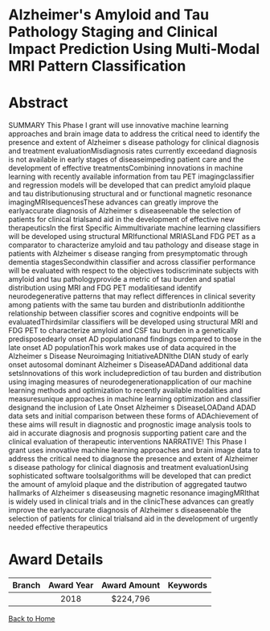 
Alzheimer&#039;s Amyloid and Tau Pathology Staging and Clinical Impact Prediction Using Multi-Modal MRI Pattern Classification
==============================================================================================================================

# Abstract


SUMMARY
This Phase I grant will use innovative machine learning approaches and brain image data to address the
critical need to identify the presence and extent of Alzheimer s disease pathology for clinical diagnosis and
treatment evaluationMisdiagnosis rates currently exceedand diagnosis is not available in early stages
of diseaseimpeding patient care and the development of effective treatmentsCombining innovations in
machine learning with recently available information from tau PET imagingclassifier and regression models
will be developed that can predict amyloid plaque and tau distributionusing structural and or functional
magnetic resonance imagingMRIsequencesThese advances can greatly improve the earlyaccurate
diagnosis of Alzheimer s diseaseenable the selection of patients for clinical trialsand aid in the development
of effective new therapeuticsIn the first Specific Aimmultivariate machine learning classifiers will be developed using structural MRIfunctional MRIASLand FDG PET as a comparator to characterize amyloid and tau pathology and disease
stage in patients with Alzheimer s disease ranging from presymptomatic through dementia stagesSecondwithin classifier and across classifier performance will be evaluated with respect to the objectives todiscriminate subjects with amyloid and tau pathologyprovide a metric of tau burden and spatial distribution
using MRI and FDG PET modalitiesand identify neurodegenerative patterns that may reflect differences in
clinical severity among patients with the same tau burden and distributionIn additionthe relationship
between classifier scores and cognitive endpoints will be evaluatedThirdsimilar classifiers will be developed
using structural MRI and FDG PET to characterize amyloid and CSF tau burden in a genetically predisposedearly onset AD populationand findings compared to those in the late onset AD populationThis work makes use of data acquired in the Alzheimer s Disease Neuroimaging InitiativeADNIthe DIAN
study of early onset autosomal dominant Alzheimer s DiseaseADADand additional data setsInnovations
of this work includeprediction of tau burden and distribution using imaging measures of neurodegenerationapplication of our machine learning methods and optimization to recently available modalities and measuresunique approaches in machine learning optimization and classifier designand the inclusion of Late Onset
Alzheimer s DiseaseLOADand ADAD data sets and initial comparison between these forms of ADAchievement of these aims will result in diagnostic and prognostic image analysis tools to aid in accurate
diagnosis and prognosis supporting patient care and the clinical evaluation of therapeutic interventions NARRATIVE!
This Phase I grant uses innovative machine learning approaches and brain image data to address the critical
need to diagnose the presence and extent of Alzheimer s disease pathology for clinical diagnosis and
treatment evaluationUsing sophisticated software toolsalgorithms will be developed that can predict the
amount of amyloid plaque and the distribution of aggregated tautwo hallmarks of Alzheimer s diseaseusing
magnetic resonance imagingMRIthat is widely used in clinical trials and in the clinicThese advances can
greatly improve the earlyaccurate diagnosis of Alzheimer s diseaseenable the selection of patients for
clinical trialsand aid in the development of urgently needed effective therapeutics  

# Award Details

|Branch|Award Year|Award Amount|Keywords|
| :---: | :---: | :---: | :---: |
||2018|$224,796||
  
  


[Back to Home](https://github.com/chrischow/dod_sbir_awards#2374)